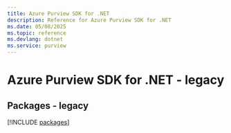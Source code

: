 ```yaml
---
title: Azure Purview SDK for .NET
description: Reference for Azure Purview SDK for .NET
ms.date: 05/08/2025
ms.topic: reference
ms.devlang: dotnet
ms.service: purview
---
```

# Azure Purview SDK for .NET - legacy
## Packages - legacy
[!INCLUDE [packages](purview-index.md)]